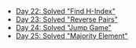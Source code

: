 - [Day 22: Solved "Find H-Index"](./Day22.md)
- [Day 23: Solved "Reverse Pairs"](./Day23.md)
- [Day 24: Solved "Jump Game"](./Day24.md)
- [Day 25: Solved "Majority Element"](./Day24.md)
